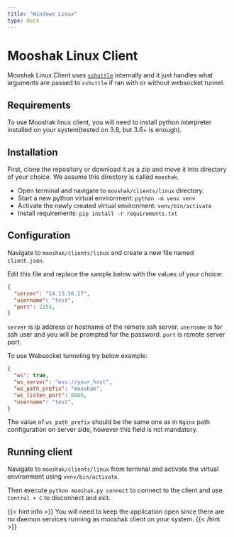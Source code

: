 ```yaml
---
title: "Windows Linux"
type: docs
---
```


# Mooshak Linux Client

Mooshak Linux Client uses [`sshuttle`](https://github.com/sshuttle/sshuttle) internally and it just handles what arguments are passed to `sshuttle` if ran with or without websocket tunnel.

## Requirements

To use Mooshak linux client, you will need to install python interpreter installed on your system(tested on 3.8, but 3.6+ is enough).


## Installation

First, clone the repository or download it as a zip and move it into directory of your choice. We assume this directory is called `mooshak`.

- Open terminal and navigate to `mooshak/clients/linux` directory.
- Start a new python virtual environment: `python -m venv venv`
- Activate the newly created virtual environment: `venv/bin/activate`
- Install requirements: `pip install -r requirements.txt`


## Configuration

Navigate to `mooshak/clients/linux` and create a new file named `client.json`.

Edit this file and replace the sample below with the values of your choice:

```json
{
  "server": "14.15.16.17",
  "username": "test",
  "port": 2255,
}
```

`server` is ip address or hostname of the remote ssh server. `username` is for ssh user and you will be prompted for the password. `port` is remote server port.

To use Websocket tunneling try below example:

```json
{
  "ws": true,
  "ws_server": "wss://your_host",
  "ws_path_prefix": "mooshak",
  "ws_listen_port": 6000,
  "username": "test",
}
```

The value of `ws_path_prefix` should be the same one as in `Nginx` path configuration on server side, however this field is not mandatory.


## Running client

Navigate to `mooshak/clients/linux` from terminal and activate the virtual environment using `venv/bin/activate`.

Then execute `python mooshak.py connect` to connect to the client and use `Control + C` to disconnect and exit.


{{< hint info >}}
You will need to keep the application open since there are no daemon services running as mooshak client on your system.
{{< /hint >}}

